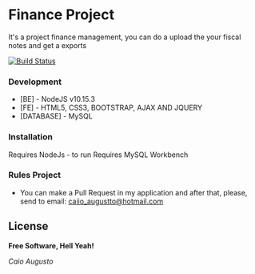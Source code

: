 # Finance Project

It's a project finance management, you can do a upload the your fiscal notes and get a exports

[![Build Status](https://travis-ci.org/joemccann/dillinger.svg?branch=master)](https://github.com/caioaugusto1/FinanceProject.Core.git)

### Development

* [BE] - NodeJS v10.15.3 
* [FE] - HTML5, CSS3, BOOTSTRAP, AJAX AND JQUERY
* [DATABASE] - MySQL


### Installation

Requires NodeJs - to run
Requires MySQL Workbench 

### Rules Project

 - You can make a Pull Request in my application and after that, please, send to email: caiio_augustto@hotmail.com
 
 License
----


**Free Software, Hell Yeah!**

*Caio Augusto*
